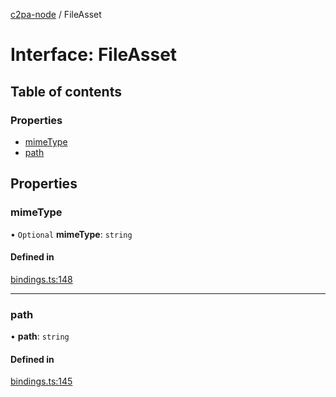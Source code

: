 [c2pa-node](../README.md) / FileAsset

# Interface: FileAsset

## Table of contents

### Properties

- [mimeType](FileAsset.md#mimetype)
- [path](FileAsset.md#path)

## Properties

### mimeType

• `Optional` **mimeType**: `string`

#### Defined in

[bindings.ts:148](https://github.com/contentauth/c2pa-node/blob/e386ca2/js-src/bindings.ts#L148)

___

### path

• **path**: `string`

#### Defined in

[bindings.ts:145](https://github.com/contentauth/c2pa-node/blob/e386ca2/js-src/bindings.ts#L145)
